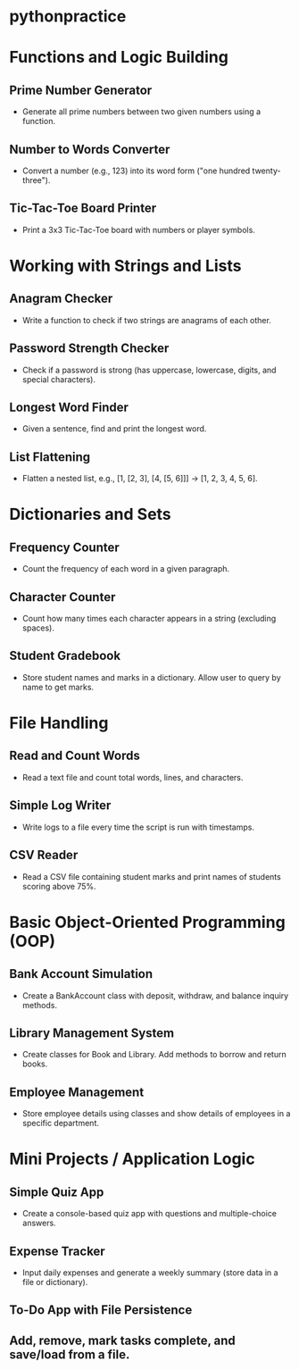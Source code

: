 # pythonpractice
# Functions and Logic Building 

## Prime Number Generator 

- Generate all prime numbers between two given numbers using a function. 

## Number to Words Converter 

- Convert a number (e.g., 123) into its word form ("one hundred twenty-three"). 

## Tic-Tac-Toe Board Printer 

- Print a 3x3 Tic-Tac-Toe board with numbers or player symbols. 

# Working with Strings and Lists 

## Anagram Checker 

- Write a function to check if two strings are anagrams of each other. 

## Password Strength Checker 

- Check if a password is strong (has uppercase, lowercase, digits, and special characters). 

## Longest Word Finder 

- Given a sentence, find and print the longest word. 

## List Flattening 

- Flatten a nested list, e.g., [1, [2, 3], [4, [5, 6]]] → [1, 2, 3, 4, 5, 6]. 

# Dictionaries and Sets 

## Frequency Counter 

- Count the frequency of each word in a given paragraph. 

## Character Counter 

- Count how many times each character appears in a string (excluding spaces). 

## Student Gradebook 

- Store student names and marks in a dictionary. Allow user to query by name to get marks. 

# File Handling 

## Read and Count Words 

- Read a text file and count total words, lines, and characters. 

## Simple Log Writer 

- Write logs to a file every time the script is run with timestamps. 

## CSV Reader 

- Read a CSV file containing student marks and print names of students scoring above 75%. 

# Basic Object-Oriented Programming (OOP) 

## Bank Account Simulation 

- Create a BankAccount class with deposit, withdraw, and balance inquiry methods. 

## Library Management System 

- Create classes for Book and Library. Add methods to borrow and return books. 

## Employee Management 

- Store employee details using classes and show details of employees in a specific department. 

# Mini Projects / Application Logic 

## Simple Quiz App 

- Create a console-based quiz app with questions and multiple-choice answers. 

## Expense Tracker 

- Input daily expenses and generate a weekly summary (store data in a file or dictionary). 

## To-Do App with File Persistence 

## Add, remove, mark tasks complete, and save/load from a file. 

 
